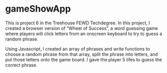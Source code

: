 # gameShowApp

This is project 6 in the Treehouse FEWD Techdegree. In this project, I created a browser version of “Wheel of Success”, a word guessing game where players will click letters from an onscreen keyboard to try to guess a random phrase.

Using Javascript, I created an array of phrases and write functions to choose a random phrase from that array, split the phrase into letters, and put those letters onto the game board. I gave the player 5 lifes to guess the correct phrase.
